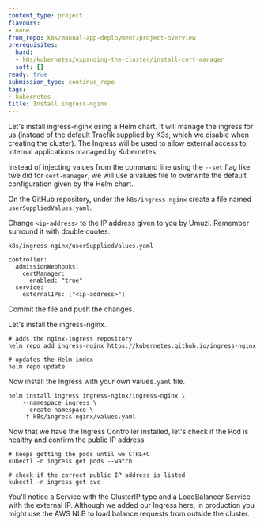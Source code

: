 ```yaml
---
content_type: project
flavours:
- none
from_repo: k8s/manual-app-deployment/project-overview
prerequisites:
  hard:
  - k8s/kubernetes/expanding-the-cluster/install-cert-manager
  soft: []
ready: true
submission_type: continue_repo
tags:
- kubernetes
title: Install ingress-nginx
---
```


Let's install ingress-nginx using a Helm chart. It will manage the ingress for us (instead of the default Traefik supplied by K3s, which we disable when creating the cluster). The Ingress will be used to allow external access to internal applications managed by Kubernetes.

Instead of injecting values from the command line using the `--set` flag like twe did for `cert-manager`, we will use a values file to overwrite the default configuration given by the Helm chart.

On the GitHub repository, under the `k8s/ingress-nginx` create a file named `userSuppliedValues.yaml`.

Change `<ip-address>` to the IP address given to you by Umuzi. Remember surround it with double quotes.

`k8s/ingress-nginx/userSuppliedValues.yaml`
```
controller:
  admissionWebhooks:
    certManager:
      enabled: "true"
  service:
    externalIPs: ["<ip-address>"]
```


Commit the file and push the changes.

Let's install the ingress-nginx.


```
# adds the nginx-ingress repository
helm repo add ingress-nginx https://kubernetes.github.io/ingress-nginx

# updates the Helm index
helm repo update
```


Now install the Ingress with your own values`.yaml` file.


```
helm install ingress ingress-nginx/ingress-nginx \
    --namespace ingress \
    --create-namespace \
    -f k8s/ingress-nginx/values.yaml
```


Now that we have the Ingress Controller installed, let's check if the Pod is healthy and confirm the public IP address.

```
# keeps getting the pods until we CTRL+C
kubectl -n ingress get pods --watch

# check if the correct public IP address is listed
kubectl -n ingress get svc
```

You'll notice a Service with the ClusterIP type and a LoadBalancer Service with the external IP. Although we added our Ingress here, in production you might use the AWS NLB to load balance requests from outside the cluster.